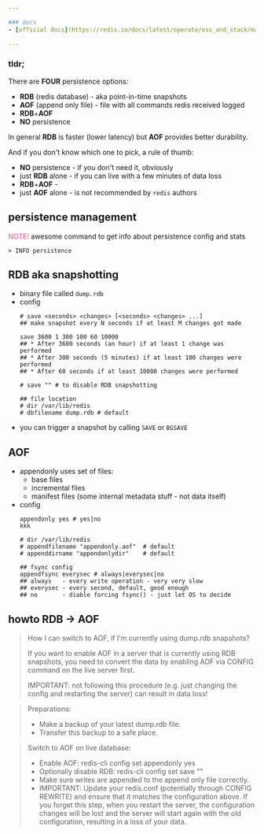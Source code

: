 ```yaml
---

### docs
- [official docs](https://redis.io/docs/latest/operate/oss_and_stack/management/persistence/)

---
```


### tldr;
There are **FOUR** persistence options:
- **RDB** (redis database) - aka point-in-time snapshots
- **AOF** (append only file) - file with all commands redis received logged
- **RDB**+**AOF**
- **NO** persistence

In general **RDB** is faster (lower latency) but **AOF** provides better durability.

And if you don't know which one to pick, a rule of thumb:
- **NO** persistence - if you don't need it, obviously
- just **RDB** alone - if you can live with a few minutes of data loss
- **RDB**+**AOF** -
- just **AOF** alone - is not recommended by `redis` authors

## persistence management

<span style="color:#ff4d94">NOTE!</span> awesome command to get info about
persistence config and stats
```
> INFO persistence
```


## RDB aka snapshotting
- binary file called `dump.rdb`
- config
    ```
    # save <seconds> <changes> [<seconds> <changes> ...]
    ## make snapshot every N seconds if at least M changes got made

    save 3600 1 300 100 60 10000
    ## * After 3600 seconds (an hour) if at least 1 change was performed
    ## * After 300 seconds (5 minutes) if at least 100 changes were performed
    ## * After 60 seconds if at least 10000 changes were performed

    # save "" # to disable RDB snapshotting

    ## file location
    # dir /var/lib/redis
    # dbfilename dump.rdb # default
    ```
- you can trigger a snapshot by calling `SAVE` or `BGSAVE`

## AOF
- appendonly uses set of files:
    - base files
    - incremental files
    - manifest files (some internal metadata stuff - not data itself)
- config
    ```
    appendonly yes # yes|no
    kkk

    # dir /var/lib/redis
    # appendfilename "appendonly.aof"  # default
    # appenddirname "appendonlydir"    # default

    ## fsync config
    appendfsync everysec # always|everysec|no
    ## always   - every write operation - very very slow
    ## everysec - every second, default, good enough
    ## no       - diable forcing fsync() - just let OS to decide
    ```

## howto RDB -> AOF
> How I can switch to AOF, if I'm currently using dump.rdb snapshots?
>
> If you want to enable AOF in a server that is currently using RDB snapshots,
> you need to convert the data by enabling AOF via CONFIG command on the live server first.
>
> IMPORTANT: not following this procedure (e.g. just changing the config and
> restarting the server) can result in data loss!

> Preparations:
>
> - Make a backup of your latest dump.rdb file.
> - Transfer this backup to a safe place.

> Switch to AOF on live database:
>
> - Enable AOF: redis-cli config set appendonly yes
> - Optionally disable RDB: redis-cli config set save ""
> - Make sure writes are appended to the append only file correctly.
> - IMPORTANT: Update your redis.conf (potentially through CONFIG REWRITE)
> and ensure that it matches the configuration above. If you forget this step,
> when you restart the server, the configuration changes will be lost and the
> server will start again with the old configuration, resulting in a loss of
> your data.
